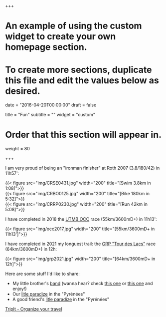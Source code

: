 +++
# An example of using the custom widget to create your own homepage section.
# To create more sections, duplicate this file and edit the values below as desired.

date = "2016-04-20T00:00:00"
draft = false

title = "Fun"
subtitle = ""
widget = "custom"

# Order that this section will appear in.
weight = 80

+++

I am very proud of being an "ironman finisher" at Roth 2007 (3.8/180/42) in 11h57':

<div class="row">

<div class="col-sm-4">
	{{< figure src="img/CRSE0431.jpg" width="200" title="[Swim 3.8km in 1:08]">}}
</div>
<div class="col-sm-4">
	{{< figure src="img/CRBO0125.jpg" width="200" title="[Bike 180km in 5:32]">}}
</div>
<div class="col-sm-4">
	{{< figure src="img/CRRP0230.jpg" width="200" title="[Run   42km in 5:08]">}}
</div>
</div>

I have completed in 2018 the <a href="https://utmbmontblanc.com/en/page/217/217.html">UTMB OCC</a> race (55km/3600mD+) in 11h13':

{{< figure src="img/occ2017.jpg" width="200" title="[55km/3600mD+ in 11h13']">}}

I have completed in 2021 my longuest trail: the <a href="https://utmbmontblanc.com/en/page/217/217.html">GRP "Tour des Lacs"</a> race (64km/3600mD+) in 12h:

{{< figure src="img/grp2021.jpg" width="200" title="[64km/3600mD+ in 12h]">}}

Here are some stuff I'd like to share:
	<ul>
	<li>My little brother's <a href="https://www.facebook.com/AtomikBandIii/">band</a>
	(wanna hear? check <a href="https://www.youtube.com/watch?v=ixWsJPMrobU" target=”_blank”>this one</a> or <a href="https://youtu.be/A-UgLgFOxyg" target=”_blank”>this one</a>
	and enjoy!)</li>
	<li>Our <a href="https://bit.ly/jjj-ignaux">litle paradize</a>
	in the "Pyr&eacute;n&eacute;es"</li>
	<li>A good friend's <a href="https://chezpoulin.pagesperso-orange.fr/">litle paradize</a>
	in the "Pyr&eacute;n&eacute;es"</li>
	</ul>
</div>
<div id="tripit-badge">
	<script type="text/javascript" src="https://www.tripit.com/account/badge/id/27372880095B1739F6176209AF4412B4/div_id/tripit-badge/badge.js"></script>
	<noscript><a href="/">TripIt - Organize your travel</a>
	</noscript>
</div>
